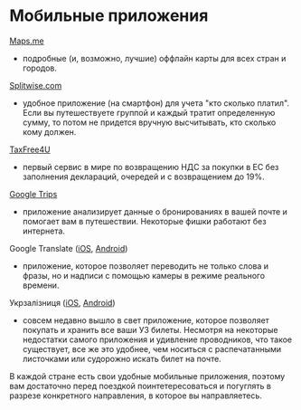 # Мобильные приложения

[Maps.me](http://maps.me/ru/home)
- подробные (и, возможно, лучшие) оффлайн карты для всех стран и городов.

[Splitwise.com](https://www.splitwise.com/)
- удобное приложение (на смартфон) для учета "кто сколько платил". Если вы путешествуете группой
и каждый тратит определенную сумму, то потом не придется вручную высчитывать, кто сколько кому должен.

[TaxFree4U](https://taxfree4u.eu/ru/)
- первый сервис в мире по возвращению НДС за покупки в ЕС без заполнения деклараций, очередей
и с возвращением до 19%.

[Google Trips](https://get.google.com/trips/)
- приложение анализирует данные о бронированиях в вашей почте и помогает вам в путешествии.
Некоторые фишки работают без интернета.

Google Translate ([iOS](https://play.google.com/store/apps/details?id=com.google.android.apps.translate),
[Android](https://play.google.com/store/apps/details?id=com.google.android.apps.translate))
- приложение, которое позволяет переводить не только слова и фразы,
но и надписи с помощью камеры в режиме реального времени.

Укрзалізниця ([iOS](https://play.google.com/store/apps/details?id=com.google.android.apps.translate),
[Android](https://play.google.com/store/apps/details?id=com.google.android.apps.translate))
- совсем недавно вышло в свет приложение, которое позволяет покупать и хранить
все ваши УЗ билеты. Несмотря на некоторые недостатки самого приложения и удивление проводников, что такое существует,
все же это удобнее, чем носиться с распечатанными листочками или судорожно искать билет на почте.

В каждой стране есть свои удобные мобильные приложения, поэтому вам достаточно перед поездкой поинтетересоваться и погуглять в разрезе конкретного направления, в которое вы направляетесь.

